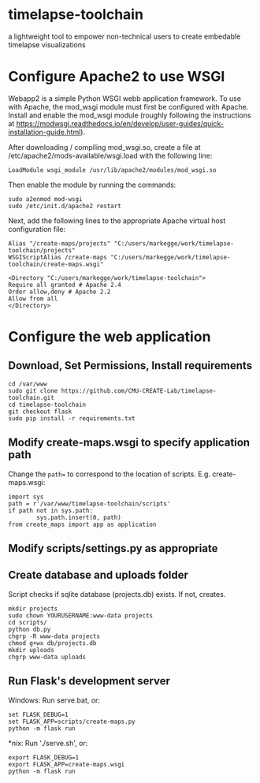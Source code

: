 # timelapse-toolchain

a lightweight tool to empower non-technical users to create embedable timelapse visualizations

# Configure Apache2 to use WSGI
Webapp2 is a simple Python WSGI webb application framework. To use with Apache, the mod_wsgi module must first be configured with Apache. Install and enable the mod_wsgi module (roughly following the instructions at https://modwsgi.readthedocs.io/en/develop/user-guides/quick-installation-guide.html).

After downloading / compiling mod_wsgi.so, create a file at /etc/apache2/mods-available/wsgi.load with the following line:
```
LoadModule wsgi_module /usr/lib/apache2/modules/mod_wsgi.so
```
Then enable the module by running the commands:
```
sudo a2enmod mod-wsgi
sudo /etc/init.d/apache2 restart
```

Next, add the following lines to the appropriate Apache virtual host configuration file:
```
Alias "/create-maps/projects" "C:/users/markegge/work/timelapse-toolchain/projects"
WSGIScriptAlias /create-maps "C:/users/markegge/work/timelapse-toolchain/create-maps.wsgi"

<Directory "C:/users/markegge/work/timelapse-toolchain">
Require all granted # Apache 2.4
Order allow,deny # Apache 2.2
Allow from all
</Directory>
```

# Configure the web application

## Download, Set Permissions, Install requirements
```
cd /var/www
sudo git clone https://github.com/CMU-CREATE-Lab/timelapse-toolchain.git
cd timelapse-toolchain
git checkout flask
sudo pip install -r requirements.txt
```
## Modify create-maps.wsgi to specify application path
Change the `path=` to correspond to the location of scripts. E.g. create-maps.wsgi:
```
import sys
path = r'/var/www/timelapse-toolchain/scripts'
if path not in sys.path:
        sys.path.insert(0, path)
from create_maps import app as application
```

## Modify scripts/settings.py as appropriate 

## Create database and uploads folder
Script checks if sqlite database (projects.db) exists. If not, creates.
```
mkdir projects
sudo chown YOURUSERNAME:www-data projects
cd scripts/
python db.py
chgrp -R www-data projects
chmod g+wx db/projects.db
mkdir uploads
chgrp www-data uploads
```

## Run Flask's development server
Windows:
Run serve.bat, or:
```
set FLASK_DEBUG=1
set FLASK_APP=scripts/create-maps.py
python -m flask run
```
*nix:
Run './serve.sh', or:
```
export FLASK_DEBUG=1
export FLASK_APP=create-maps.wsgi
python -m flask run
```